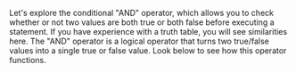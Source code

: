 Let's explore the conditional "AND" operator, which allows you to check whether or not two values are both true or both false before executing a statement. If you have experience with a truth table, you will see similarities here. The "AND" operator is a logical operator that turns two true/false values into a single true or false value. Look below to see how this operator functions.

